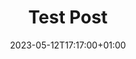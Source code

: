 ---
title: "Test Post"
description: 
date: 2023-05-12T17:17:00+01:00
image: 
hidden: false
draft: true
---